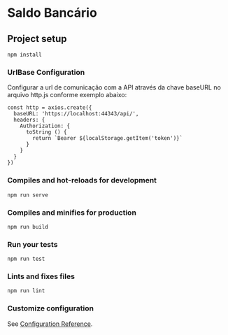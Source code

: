 # Saldo Bancário

## Project setup
```
npm install
```

### UrlBase Configuration
Configurar a url de comunicação com a API através da chave baseURL no arquivo http.js conforme exemplo abaixo:
```
const http = axios.create({
  baseURL: 'https://localhost:44343/api/',
  headers: {
    Authorization: {
      toString () {
        return `Bearer ${localStorage.getItem('token')}`
      }
    }
  }
})
```

### Compiles and hot-reloads for development
```
npm run serve
```

### Compiles and minifies for production
```
npm run build
```

### Run your tests
```
npm run test
```

### Lints and fixes files
```
npm run lint
```

### Customize configuration
See [Configuration Reference](https://cli.vuejs.org/config/).
